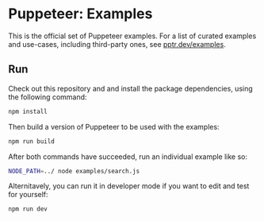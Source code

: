 # Puppeteer: Examples

This is the official set of Puppeteer examples. For a list of curated examples and use-cases,
including third-party ones, see [pptr.dev/examples](https://pptr.dev/examples).

## Run

Check out this repository and and install the package dependencies, using the following command:

```bash
npm install
```

Then build a version of Puppeteer to be used with the examples:

```bash
npm run build
```

After both commands have succeeded, run an individual example like so:

```bash
NODE_PATH=../ node examples/search.js
```

Alternitavely, you can run it in developer mode if you want to edit and test for yourself:
```bash
npm run dev
```
